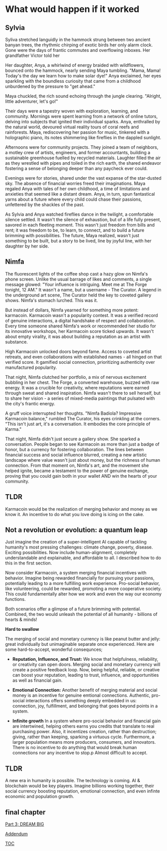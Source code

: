# What would happen if it worked

## Sylvia
Syliva stretched languidly in the hammock strung between two ancient banyan trees, the rhythmic chirping of exotic birds her only alarm clock.  Gone were the days of frantic commutes and overflowing inboxes. 
Her grandfather Victor told her 

Her daughter, Anya, a whirlwind of energy braided with wildflowers, bounced onto the hammock, nearly sending Maya tumbling. "Mama, Mama! Today's the day we learn how to make solar dye!" Anya exclaimed, her eyes sparkling with the boundless curiosity that came from a childhood unburdened by the pressure to "get ahead."

Maya chuckled, the rich sound echoing through the jungle clearing. "Alright, little adventurer, let's go!"

Their days were a tapestry woven with exploration, learning, and community.  Mornings were spent learning from a network of online tutors, delving into subjects that ignited their individual sparks. Anya, enthralled by the natural world, devoured virtual reality tours of coral reefs and rainforests. Maya, rediscovering her passion for music, tinkered with a holographic piano, its notes shimmering like fireflies in the dappled sunlight.

Afternoons were for community projects. They joined a team of neighbors, a motley crew of artists, engineers, and former accountants, building a sustainable greenhouse fuelled by recycled materials. Laughter filled the air as they wrestled with pipes and toiled in the rich earth, the shared endeavor fostering a sense of belonging deeper than any paycheck ever could.

Evenings were for stories, shared under the vast expanse of the star-dusted sky.  The absence of financial worries freed their imaginations. Maya regaled Anya with tales of her own childhood, a time of limitations and anxieties that seemed like a distant dream. Anya, in turn, spun fantastical yarns about a future where every child could chase their passions, unfettered by the shackles of the past.

As Sylvia and Anya watched fireflies dance in the twilight, a comfortable silence settled. It wasn't the silence of exhaustion, but of a life fully present, savored in each fleeting moment. This wasn't just freedom from bills and rent; it was freedom to be, to learn, to connect, and to build a future brimming with possibilities. The future, Maya realized, wasn't just something to be built, but a story to be lived, line by joyful line, with her daughter by her side. 


## Nimfa
The fluorescent lights of the coffee shop cast a hazy glow on Nimfa's phone screen. Unlike the usual barrage of likes and comments, a single message glowed: "Your influence is intriguing. Meet me at The Forge tonight, 12 AM." It wasn't a name, but a username - The Curator. A legend in the underground art scene, The Curator held the key to coveted gallery shows. Nimfa's stomach lurched. This was it.

But instead of dollars, Nimfa yearned for something more potent: karmacoin. Karmacoin wasn't a popularity contest. It was a verified record of genuine interactions, a digital handshake of respect and collaboration. Every time someone shared Nimfa's work or recommended her studio for its innovative workshops, her Karmacoin score ticked upwards. It wasn't about empty virality, it was about building a reputation as an artist with substance.

High Karmacoin unlocked doors beyond fame. Access to coveted artist retreats, and even collaborations with established names - all hinged on that verified score. It gamified social connection, prioritizing authenticity over manufactured popularity.

That night, Nimfa clutched her portfolio, a mix of nervous excitement bubbling in her chest. The Forge, a converted warehouse, buzzed with raw energy. It was a crucible for creativity, where reputations were earned through sweat and shared inspiration. Nimfa wasn't there to sell herself, but to share her vision - a series of mixed-media paintings that pulsated with the city's frantic energy.

A gruff voice interrupted her thoughts. "Nimfa Badiola? Impressive Karmacoin balance," rumbled The Curator, his eyes crinkling at the corners. "This isn't just art, it's a conversation. It embodies the core principle of Karma."

That night, Nimfa didn't just secure a gallery show. She sparked a conversation. People began to see Karmacoin as more than just a badge of honor, but a currency for fostering collaboration. The lines between financial success and social influence blurred, creating a new artistic landscape where value wasn't just about money, but the richness of human connection. From that moment on, Nimfa's art, and the movement she helped ignite, became a testament to the power of genuine exchange, proving that you could gain both in your wallet AND win  the hearts of your community.

## TLDR
Karmacoin would be the realization of merging behavior and money as we know it. An incentive to do what you love doing is icing on the cake. 



## Not a revolution or evolution: a quantum leap
Just imagine the creation of a super-intelligent AI capable of tackling humanity's most pressing challenges: climate change, poverty, disease. Exciting possibilities. Now include human-alignment, completely understandable and explainable, and affordable to all. I described how to do this in the first section.

Now consider Karmacoin, a system merging financial incentives with behavior. Imagine being rewarded financially for pursuing your passions, potentially leading to a more fulfilling work experience. Pro-social behavior, like volunteering, could be rewarded, promoting a more cooperative society.  This could fundamentally alter how we work and even the way our economy functions.

Both scenarios offer a glimpse of a future brimming with potential. Combined, the two would unleash the potential of all humanity - billions of hearts & minds!


**Hard to swallow**

The merging of social and monetary currency is like peanut butter and jelly: great individually but unimaginable separate once experienced. Here are some hard-to-accept, wonderful consequnces;

* **Reputation, Influence, and Trust:**
We know that helpfulness, reliability, or creativity can open doors. Merging social and monetary currency will create a positive feedback loop. Now, being helpful, reliable, or creative can boost your reputation, leading to trust, influence, and opportunities as well as financial gain.

* **Emotional Connection:** Another benefit of merging material and social money is an incentive for genuine emtional connections. Authentic, pro-social interactions offers something deeply embedded in us: connection, joy, fulfillment, and belonging that goes beyond points in a system.

* **Infinite growth**
In a system where pro-social behavior and financial gain are intertwined, helping others earns you credits that translate to real purchasing power. Also, it incentizes creation, rather than destruction; giving, rather than keeping, sparking a virtuous cycle.  Furthermore, a larger population means more producers, consumers, and innovators. There is no incentive to do anything that would break human connections nor any incentive to stop.p Almost difficult to accept. 

## TLDR
A new era in humanity is possible. The technology is coming. AI & blockchain would be key players. Imagine billions working together, their social currency boosting reputation, emotional connection, and even infinte economic and population growth.

## final chapter
[Part 3; DREAM BIG](https://pebreo.github.io/endgame/DREAM-BIG.html)

[Addendum](https://pebreo.github.io/endgame/addendum.html)


[TOC](https://pebreo.github.io/endgame)
